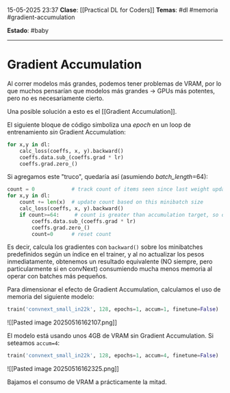 15-05-2025 23:37
**Clase**: [[Practical DL for Coders]]
**Temas**: #dl #memoria #gradient-accumulation

**Estado**: #baby 

---

# Gradient Accumulation

Al correr modelos más grandes, podemos tener problemas de VRAM, por lo que muchos pensarían que modelos más grandes -> GPUs más potentes, pero no es necesariamente cierto. 

Una posible solución a esto es el [[Gradient Accumulation]].

El siguiente bloque de código simboliza una *epoch* en un loop de entrenamiento *sin* Gradient Accumulation:

```python
for x,y in dl:
    calc_loss(coeffs, x, y).backward()
    coeffs.data.sub_(coeffs.grad * lr)
    coeffs.grad.zero_()
```

Si agregamos este "truco", quedaría así (asumiendo *batch_length*=64):

```python
count = 0            # track count of items seen since last weight update
for x,y in dl:
    count += len(x)  # update count based on this minibatch size
    calc_loss(coeffs, x, y).backward()
    if count>=64:     # count is greater than accumulation target, so do weight update
        coeffs.data.sub_(coeffs.grad * lr)
        coeffs.grad.zero_()
        count=0      # reset count
```

Es decir, calcula los gradientes con `backward()` sobre los minibatches predefinidos según un índice en el trainer, y al no actualizar los pesos inmediatamente, obtenemos un resultado equivalente (NO siempre, pero particularmente si en convNext) consumiendo mucha menos memoria al operar con batches más pequeños.

Para dimensionar el efecto de Gradient Accumulation, calculamos el uso de memoria del siguiente modelo:

```python
train('convnext_small_in22k', 128, epochs=1, accum=1, finetune=False)
```

![[Pasted image 20250516162107.png]]

El modelo está usando unos 4GB de VRAM sin Gradient Accumulation. Si seteamos `accum=4`:

```python
train('convnext_small_in22k', 128, epochs=1, accum=4, finetune=False)
```

![[Pasted image 20250516162325.png]]

Bajamos el consumo de VRAM a prácticamente la mitad.